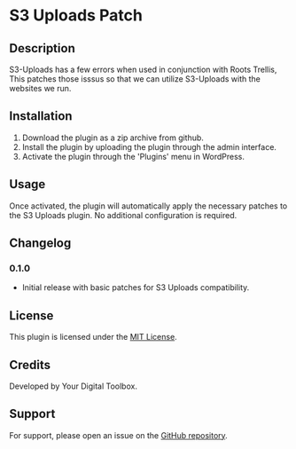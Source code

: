 # S3 Uploads Patch

## Description
S3-Uploads has a few errors when used in conjunction with Roots Trellis, This patches those isssus so that we can utilize S3-Uploads with the websites we run. 

## Installation
1. Download the plugin as a zip archive from github.
2. Install the plugin by uploading the plugin through the admin interface. 
3. Activate the plugin through the 'Plugins' menu in WordPress.

## Usage
Once activated, the plugin will automatically apply the necessary patches to the S3 Uploads plugin. No additional configuration is required.

## Changelog
### 0.1.0
- Initial release with basic patches for S3 Uploads compatibility.

## License
This plugin is licensed under the [MIT License](LICENSE).

## Credits
Developed by Your Digital Toolbox.

## Support
For support, please open an issue on the [GitHub repository](https://github.com/yourdigitaltoolbox/s3-uploads-patch).
